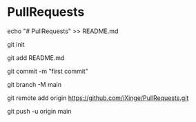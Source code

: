 ﻿# PullRequests
 
 
echo "# PullRequests" >> README.md

git init

git add README.md

git commit -m "first commit"

git branch -M main

git remote add origin https://github.com/iXinge/PullRequests.git

git push -u origin main
